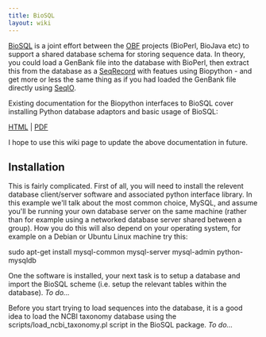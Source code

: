 ```yaml
---
title: BioSQL
layout: wiki
---
```


[BioSQL](http://www.biosql.org/wiki/Main_Page) is a joint effort between
the [OBF](http://open-bio.org/) projects (BioPerl, BioJava etc) to
support a shared database schema for storing sequence data. In theory,
you could load a GenBank file into the database with BioPerl, then
extract this from the database as a [SeqRecord](SeqRecord "wikilink")
with featues using Biopython - and get more or less the same thing as if
you had loaded the GenBank file directly using
[SeqIO](SeqIO "wikilink").

Existing documentation for the Biopython interfaces to BioSQL cover
installing Python database adaptors and basic usage of BioSQL:

[HTML](http://biopython.org/DIST/docs/biosql/python_biosql_basic.html) |
[PDF](http://biopython.org/DIST/docs/biosql/python_biosql_basic.pdf)

I hope to use this wiki page to update the above documentation in
future.

Installation
------------

This is fairly complicated. First of all, you will need to install the
relevent database client/server software and associated python interface
library. In this example we'll talk about the most common choice, MySQL,
and assume you'll be running your own database server on the same
machine (rather than for example using a networked database server
shared between a group). How you do this will also depend on your
operating system, for example on a Debian or Ubuntu Linux machine try
this:

sudo apt-get install mysql-common mysql-server mysql-admin
python-mysqldb

One the software is installed, your next task is to setup a database and
import the BioSQL scheme (i.e. setup the relevant tables within the
database). *To do...*

Before you start trying to load sequences into the database, it is a
good idea to load the NCBI taxonomy database using the
scripts/load\_ncbi\_taxonomy.pl script in the BioSQL package. *To do...*
